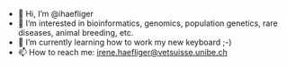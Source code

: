 - 👋 Hi, I’m @ihaefliger
- 👀 I’m interested in bioinformatics, genomics, population genetics, rare diseases, animal breeding, etc.
- 🌱 I’m currently learning how to work my new keyboard ;-)
- 📫 How to reach me: irene.haefliger@vetsuisse.unibe.ch

<!---
ihaefliger/ihaefliger is a ✨ special ✨ repository because its `README.md` (this file) appears on your GitHub profile.
You can click the Preview link to take a look at your changes.
--->
